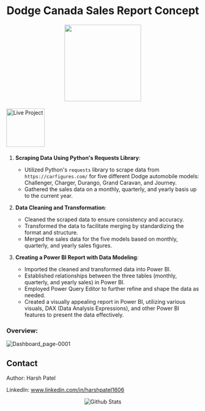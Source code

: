 <h1 align="center"> Dodge Canada Sales Report Concept </h1>

####

<p align="center">
  <img src="https://github.com/user-attachments/assets/2e6a606a-9b3a-4f5c-87e1-950f3f2168f2" width="200">
</p>

####

<a href="https://app.powerbi.com/view?r=eyJrIjoiOGUzNDcyYWUtMjYyMC00OTg4LTg2MTQtNzlmMzJhYWZkM2QxIiwidCI6IjNmMTcwMmFmLTNmNGUtNDk1ZS04YzhiLTEzNzIxZjM5YjFiMCJ9">
  <img src="https://github.com/gentallman/Retail-Supply-Chain-Operations-Management/assets/78334851/ed21a0ff-f400-4a4d-9a6c-80c76bf137e7" alt="Live Project" width="100">
</a>

####

1. **Scraping Data Using Python's Requests Library**:
   - Utilized Python's `requests` library to scrape data from `https://carfigures.com/` for five different Dodge automobile models: Challenger, Charger, Durango, Grand Caravan, and Journey.
   - Gathered the sales data on a monthly, quarterly, and yearly basis up to the current year.

2. **Data Cleaning and Transformation**:
   - Cleaned the scraped data to ensure consistency and accuracy.
   - Transformed the data to facilitate merging by standardizing the format and structure.
   - Merged the sales data for the five models based on monthly, quarterly, and yearly sales figures.

3. **Creating a Power BI Report with Data Modeling**:
   - Imported the cleaned and transformed data into Power BI.
   - Established relationships between the three tables (monthly, quarterly, and yearly sales) in Power BI.
   - Employed Power Query Editor to further refine and shape the data as needed.
   - Created a visually appealing report in Power BI, utilizing various visuals, DAX (Data Analysis Expressions), and other Power BI features to present the data effectively.


### Overview:
![Dashboard_page-0001](https://github.com/gentallman/stellantis_dodge_canada_sales_statistics/assets/78334851/fcde933a-7644-4622-ac71-a51a896ea101)


## Contact

Author: Harsh Patel

LinkedIn: www.linkedin.com/in/harshpatel1606

<p align="center">
        <img src="https://raw.githubusercontent.com/mayhemantt/mayhemantt/Update/svg/Bottom.svg" alt="Github Stats" />
</p>
